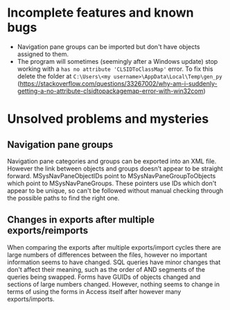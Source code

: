 # Incomplete features and known bugs
- Navigation pane groups can be imported but don't have objects assigned to them.
- The program will sometimes (seemingly after a Windows update) stop working with a `has no attribute 'CLSIDToClassMap'` error. To fix this delete the folder at `C:\Users\<my username>\AppData\Local\Temp\gen_py` (https://stackoverflow.com/questions/33267002/why-am-i-suddenly-getting-a-no-attribute-clsidtopackagemap-error-with-win32com)


# Unsolved problems and mysteries
## Navigation pane groups
Navigation pane categories and groups can be exported into an XML file. However the link between objects and groups doesn't appear to be straight forward. MSysNavPaneObjectIDs point to MSysNavPaneGroupToObjects which point to MSysNavPaneGroups. These pointers use IDs which don't appear to be unique, so can't be followed without manual checking through the possible paths to find the right one.

## Changes in exports after multiple exports/reimports
When comparing the exports after multiple exports/import cycles there are large numbers of differences between the files, however no important information seems to have changed. SQL queries have minor changes that don't affect their meaning, such as the order of AND segments of the queries being swapped. Forms have GUIDs of objects changed and sections of large numbers changed. However, nothing seems to change in terms of using the forms in Access itself after however many exports/imports.